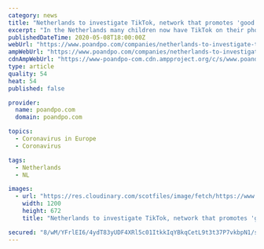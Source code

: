 ```yaml
---
category: news
title: "Netherlands to investigate TikTok, network that promotes 'good and beautiful China'"
excerpt: "In the Netherlands many children now have TikTok on their phones. The rise of TikTok has led to growing concerns about privacy. In response, the Dutch Data Protection Authority (Dutch DPA) has launched an investigation."
publishedDateTime: 2020-05-08T18:00:00Z
webUrl: "https://www.poandpo.com/companies/netherlands-to-investigate-tiktok-network-that-promotes-good-and-beautiful-china-852020167/"
ampWebUrl: "https://www.poandpo.com/companies/netherlands-to-investigate-tiktok-network-that-promotes-good-and-beautiful-china-852020167.amp"
cdnAmpWebUrl: "https://www-poandpo-com.cdn.ampproject.org/c/s/www.poandpo.com/companies/netherlands-to-investigate-tiktok-network-that-promotes-good-and-beautiful-china-852020167.amp"
type: article
quality: 54
heat: 54
published: false

provider:
  name: poandpo.com
  domain: poandpo.com

topics:
  - Coronavirus in Europe
  - Coronavirus

tags:
  - Netherlands
  - NL

images:
  - url: "https://res.cloudinary.com/scotfiles/image/fetch/https://www.histerius.com/hs0520/tiktok.jpg"
    width: 1200
    height: 672
    title: "Netherlands to investigate TikTok, network that promotes 'good and beautiful China'"

secured: "8/wM/YFrlEI6/4ydT83yUDF4XRl5c01ItkkIqYBkqCetL9t3t37P7vkbpN1/s0EBHEh3JDQC2i0Mz1O1cdd/yOdoWTxoX05JEhTa25pnIhLd+UuZNMyzZf4eSc+0HKn8fKorp2OjQnDd0KLgs/hstvIUxctfShv8Es3u6VhrMucwXZ3NIRT3GK9tHdnfbpriY2LdhQSU+FpdkdumTcVJe0DW5FUkg0ylXx12TX3lGxBq/LVwNS9KEadxdEhVR2Pnk2tufDDNJq9sUJlXjtU7VUX+fhPK3p8eq+35AcPRA1gP1x0cjdAKkQXTXE1my6v4;97S8h+5eIr0u8XNI1FoLxQ=="
---
```


